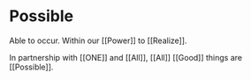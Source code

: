 # Possible

Able to occur. Within our [[Power]] to [[Realize]]. 

In partnership with [[ONE]] and [[All]], [[All]] [[Good]] things are [[Possible]]. 
